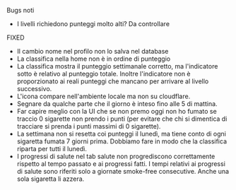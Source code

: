 Bugs noti

- I livelli richiedono punteggi molto alti? Da controllare


FIXED
- Il cambio nome nel profilo non lo salva nel database
- La classifica nella home non è in ordine di punteggio
- La classifica mostra il punteggio settimanale corretto, ma l'indicatore sotto è relativo al punteggio totale. Inoltre l'indicatore non è proporzionato ai reali punteggi che mancano per arrivare al livello successivo.
- L'icona compare nell'ambiente locale ma non su cloudflare.
- Segnare da qualche parte che il giorno è inteso fino alle 5 di mattina.
- Far capire meglio con la UI che se non premo oggi non ho fumato se traccio 0 sigarette non prendo i punti (per evitare che chi si dimentica di tracciare si prenda i punti massimi di 0 sigarette).
- La settimana non si resetta coi punteggi il lunedì, ma tiene conto di ogni sigaretta fumata 7 giorni prima. Dobbiamo fare in modo che la classifica riparta per tutti il lunedì.
- I progressi di salute nel tab salute non progrediscono correttamente rispetto al tempo passato e ai progressi fatti. I tempi relativi ai progressi di salute sono riferiti solo a giornate smoke-free consecutive. Anche una sola sigaretta li azzera.